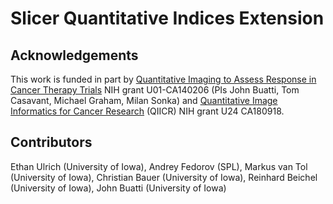 Slicer Quantitative Indices Extension
=====================================

Acknowledgements
--------

This work is funded in part by [Quantitative Imaging to Assess Response in Cancer Therapy Trials][] NIH grant U01-CA140206 (PIs John Buatti, Tom Casavant, Michael Graham, Milan Sonka) and [Quantitative Image Informatics for Cancer Research][] (QIICR) NIH grant U24 CA180918.

Contributors
--------

Ethan Ulrich (University of Iowa), Andrey Fedorov (SPL), Markus van Tol (University of Iowa), Christian Bauer (University of Iowa), Reinhard Beichel (University of Iowa), John Buatti (University of Iowa)

[Quantitative Imaging to Assess Response in Cancer Therapy Trials]: http://imaging.cancer.gov/programsandresources/specializedinitiatives/qin/iowa 
[Quantitative Image Informatics for Cancer Research]: http://qiicr.org 

